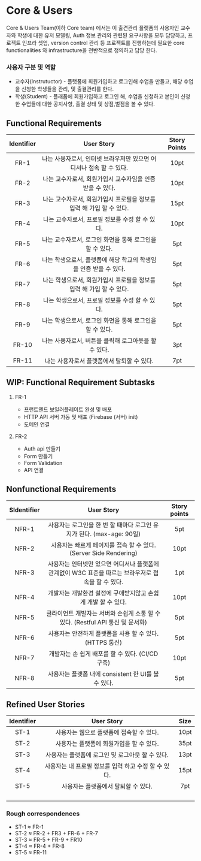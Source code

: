 # Core & Users

Core & Users Team(이하 Core team) 에서는 이 출견관리 플랫폼의 사용자인 교수자와 학생에 대한 유저 모델링, Auth 정보 관리와 관련된 요구사항을 모두 담당하고, 프로젝트 인프라 셋업, version control 관리 등 프로젝트를 진행하는데 필요한 core functionalities 와 infrastructure을 전반적으로 정의하고 담당 한다.  

### 사용자 구분 및 역할

- 교수자(Instrutuctor)  - 플랫폼에 회원가입하고 로그인해 수업을 만들고, 해당 수업을 신청한 학생들을 관리, 및 출결관리를 한다.
- 학생(Student) - 플래폼에 회원가입하고 로그인 해, 수업을 신청하고 본인이 신청한 수업들에 대한 공지사항, 출결 상태 및 상점,벌점을 볼 수 있다.



## Functional Requirements

|Identifier|User Story|Story Points|
|:--:|:--:|:--:|
|FR-1|나는 사용자로서, 인터넷 브라우저만 있으면 어디서나 접속 할 수 있다. |10pt|
|FR-2| 나는 교수자로서, 회원가입시 교수자임을 인증 받을 수 있다. |10pt|
|FR-3|나는 교수자로서, 회원가입시 프로필을 정보를 입력 해 가입 할 수 있다.|15pt|
|FR-4| 나는 교수자로서, 프로필 정보를 수정 할 수 있다. |10pt|
|    FR-5    |나는 교수자로서, 로그인 화면을 통해 로그인을 할 수 있다.|5pt|
|FR-6| 나는 학생으로서, 플랫폼에 해당 학교의 학생임을 인증 받을 수 있다. |5pt|
|    FR-7    | 나는 학생으로서, 회원가입시 프로필을 정보를 입력 해 가입 할 수 있다. |5pt|
|FR-8| 나는 학생으로서, 프로필 정보를 수정 할 수 있다. |5pt|
|FR-9|   나는 학생으로서, 로그인 화면을 통해 로그인을 할 수 있다.   |5pt|
|   FR-10    | 나는 사용자로서, 버튼을 클릭해 로그아웃을 할 수 있다. |3pt|
|   FR-11    | 나는 사용자로서 플랫폼에서 탈퇴할 수 있다. |7pt|



## WIP: Functional Requirement Subtasks

1. FR-1
   - 프런트엔드 보일러플레이트 완성 및 배포
   - HTTP API 서버 가동 및 배포 (Firebase (서버) init)
   - 도메인 연결

2. FR-2
   - Auth api 만들기
   - Form 만들기
   - Form Validation
   - API 연결





## Nonfunctional Requirements

|SIdentifier|User Story|Story points|
|:--:|:--:|:--:|
|NFR-1|사용자는 로그인을 한 번 할 때마다 로그인 유지가 된다. (max-age: 90일)  |5pt|
|NFR-2|사용자는 빠르게 페이지를 접속 할 수 있다. (Server Side Rendering)  |10pt|
|NFR-3| 사용자는 인터넷만 있으면 어디서나 플랫폼에 관계없이 W3C 표준을 따르는 브라우저로 접속을 할 수 있다. |1pt|
|NFR-4| 개발자는 개발환경 설정에 구애받지않고 손쉽게 개발 할 수 있다. |10pt|
|NFR-5| 클라이언트 개발자는 서버와 손쉽게 소통 할 수 있다. (Restful API 통신 및 문서화) |5pt|
|NFR-6| 사용자는 안전하게 플랫폼을 사용 할 수 있다. (HTTPS 통신) |5pt|
|NFR-7| 개발자는 손 쉽게 배포를 할 수 있다. (CI/CD 구축) |10pt|
|NFR-8| 사용자는 플랫폼 내에 consistent 한 UI를 볼 수 있다. |5pt|



## Refined User Stories

|Identifier|User Story|Size|
|:--:|:--:|:--:|
|ST-1|사용자는 웹으로 플랫폼에 접속할 수 있다.|10pt|
|ST-2|사용자는 플랫폼에 회원가입을 할 수 있다.|35pt|
|ST-3|사용자는  플랫폼에 로그인 및 로그아웃 할 수 있다.|13pt|
|ST-4|사용자는 내 프로필 정보를 입력 하고 수정 할 수 있다.|15pt|
|ST-5|사용자는 플랫폼에서 탈퇴할 수 있다.|7pt|
||||
||||
||||
||||

### Rough correspondences

* ST-1 ≈ FR-1
* ST-2 ≈ FR-2 + FR3 + FR-6 + FR-7
* ST-3 ≈ FR-5 + FR-9 + FR10
* ST-4 ≈ FR-4 + FR-8
* ST-5 ≈ FR-11
